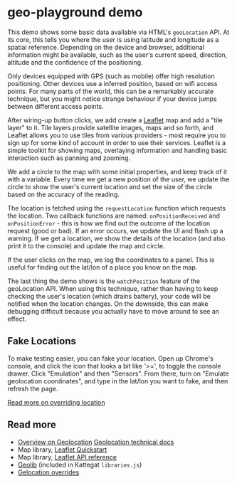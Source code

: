 # geo-playground demo

This demo shows some basic data available via HTML's `geoLocation` API. At its core, this tells you where the user is using latitude and longitude as a spatial reference. Depending on the device and browser, additional information might be available, such as the user's current speed, direction, altitude and the confidence of the positioning.

Only devices equipped with GPS (such as mobile) offer high resolution positioning. Other devices use a inferred position, based on wifi access points. For many parts of the world, this can be a remarkably accurate technique, but you might notice strange behaviour if your device jumps between different access points.

After wiring-up button clicks, we add create a [Leaflet](htttp://leafletjs.com) map and add a "tile layer" to it. Tile layers provide satellite images, maps and so forth, and Leaflet allows you to use tiles from various providers - most require you to sign up for some kind of account in order to use their services. Leaflet is a simple toolkit for showing maps, overlaying information and handling basic interaction such as panning and zooming.

We add a circle to the map with some initial properties, and keep track of it with a variable. Every time we get a new position of the user, we update the circle to show the user's current location and set the size of the circle based on the accuracy of the reading.

The location is fetched using the `requestLocation` function which requests the location. Two callback functions are named: `onPositionReceived` and `onPositionError` - this is how we find out the outcome of the location request (good or bad). If an error occurs, we update the UI and flash up a warning. If we get a location, we show the details of the location (and also print it to the console) and update the map and circle.

If the user clicks on the map, we log the coordinates to a panel. This is useful for finding out the lat/lon of a place you know on the map.

The last thing the demo shows is the `watchPosition` feature of the geoLocation API. When using this technique, rather than having to keep checking the user's location (which drains battery), your code will be notified when the location changes. On the downside, this can make debugging difficult because you actually have to move around to see an effect.

## Fake Locations

To make testing easier, you can fake your location. Open up Chrome's console, and click the icon that looks a bit like '>=', to toggle the console drawer. Click "Emulation" and then "Sensors". From there, turn on "Emulate geolocation coordinates", and type in the lat/lon you want to fake, and then refresh the page.

[Read more on overriding location](https://developers.google.com/chrome-developer-tools/docs/mobile-emulation#device-geolocation-overrides)

## Read more
* [Overview on Geolocation](http://diveintohtml5.info/geolocation.html)
 [Geolocation technical docs](https://developer.mozilla.org/en/docs/WebAPI/Using_geolocation)
* Map library, [Leaflet Quickstart](http://leafletjs.com/examples/quick-start.html)
* Map library, [Leaflet API reference](http://leafletjs.com/reference.html)
* [Geolib](https://github.com/manuelbieh/Geolib) (included in Kattegat `libraries.js`)
* [Gelocation overrides](https://developers.google.com/chrome-developer-tools/docs/mobile-emulation#device-geolocation-overrides)